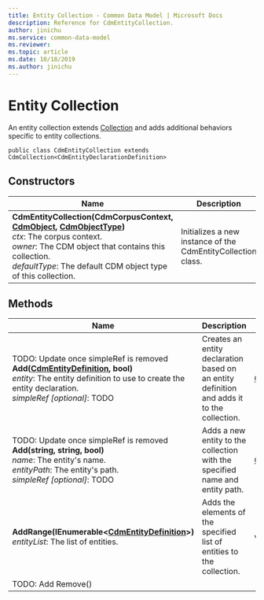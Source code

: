 ```yaml
---
title: Entity Collection - Common Data Model | Microsoft Docs
description: Reference for CdmEntityCollection.
author: jinichu
ms.service: common-data-model
ms.reviewer: 
ms.topic: article
ms.date: 10/18/2019
ms.author: jinichu
---
```


# Entity Collection
An entity collection extends [Collection](collection.md) and adds additional behaviors specific to entity collections.

```
public class CdmEntityCollection extends CdmCollection<CdmEntityDeclarationDefinition>
```

## Constructors
|Name|Description|
|---|---|
**CdmEntityCollection(CdmCorpusContext, [CdmObject](cdmobject.md), [CdmObjectType](objecttype.md))**<br/>*ctx*: The corpus context.<br/>*owner*: The CDM object that contains this collection.<br/>*defaultType*: The default CDM object type of this collection.|Initializes a new instance of the CdmEntityCollection class.|

## Methods
|Name|Description|Return Type|
|---|---|---|
|TODO: Update once simpleRef is removed<br/>**Add([CdmEntityDefinition](entity.md), bool)**<br/>*entity*: The entity definition to use to create the entity declaration.<br/>*simpleRef [optional]*: TODO|Creates an entity declaration based on an entity definition and adds it to the collection.|[CdmEntityDeclarationDefinition](entitydeclaration.md)|
|TODO: Update once simpleRef is removed<br/>**Add(string, string, bool)**<br/>*name*: The entity's name.<br/>*entityPath*: The entity's path.<br/>*simpleRef [optional]*: TODO|Adds a new entity to the collection with the specified name and entity path.|[CdmEntityDeclarationDefinition](entitydeclaration.md)|
|**AddRange(IEnumerable\<[CdmEntityDefinition](entity.md)>)**<br/>*entityList*: The list of entities.|Adds the elements of the specified list of entities to the collection.|void|
|TODO: Add Remove()||
